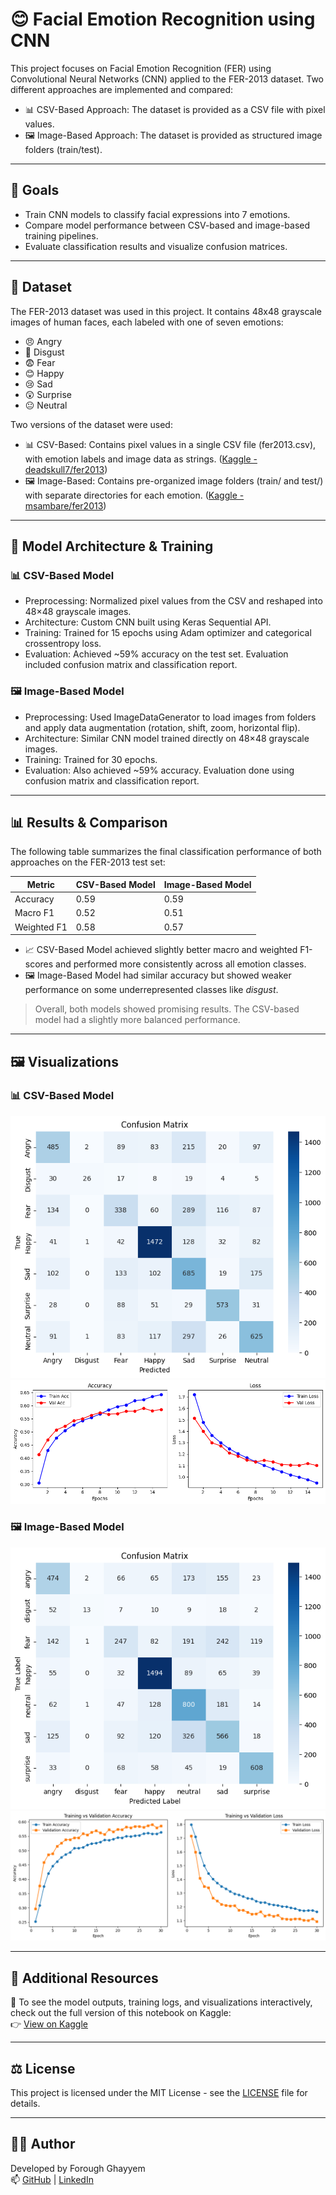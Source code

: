# 😊 Facial Emotion Recognition using CNN

This project focuses on Facial Emotion Recognition (FER) using Convolutional Neural Networks (CNN) applied to the FER-2013 dataset. Two different approaches are implemented and compared:

- 📊 CSV-Based Approach: The dataset is provided as a CSV file with pixel values.  
- 🖼️ Image-Based Approach: The dataset is provided as structured image folders (train/test).

---

## 📌 Goals

- Train CNN models to classify facial expressions into 7 emotions.
- Compare model performance between CSV-based and image-based training pipelines.
- Evaluate classification results and visualize confusion matrices.

---

## 📁 Dataset

The FER-2013 dataset was used in this project. It contains 48x48 grayscale images of human faces, each labeled with one of seven emotions:

- 😠 Angry  
- 🤢 Disgust  
- 😨 Fear  
- 😊 Happy  
- 😢 Sad  
- 😲 Surprise  
- 😐 Neutral  

Two versions of the dataset were used:

- 📊 CSV-Based: Contains pixel values in a single CSV file (fer2013.csv), with emotion labels and image data as strings. ([Kaggle - deadskull7/fer2013](https://www.kaggle.com/datasets/deadskull7/fer2013))  
- 🖼️ Image-Based: Contains pre-organized image folders (train/ and test/) with separate directories for each emotion. ([Kaggle - msambare/fer2013](https://www.kaggle.com/datasets/msambare/fer2013))

---

## 🧠 Model Architecture & Training

### 📊 CSV-Based Model
- Preprocessing: Normalized pixel values from the CSV and reshaped into 48×48 grayscale images.  
- Architecture: Custom CNN built using Keras Sequential API.  
- Training: Trained for 15 epochs using Adam optimizer and categorical crossentropy loss.  
- Evaluation: Achieved ~59% accuracy on the test set. Evaluation included confusion matrix and classification report.

### 🖼️ Image-Based Model
- Preprocessing: Used ImageDataGenerator to load images from folders and apply data augmentation (rotation, shift, zoom, horizontal flip).  
- Architecture: Similar CNN model trained directly on 48×48 grayscale images.  
- Training: Trained for 30 epochs.  
- Evaluation: Also achieved ~59% accuracy. Evaluation done using confusion matrix and classification report.

---

## 📊 Results & Comparison

The following table summarizes the final classification performance of both approaches on the FER-2013 test set:

| Metric         | CSV-Based Model | Image-Based Model |
|----------------|------------------|--------------------|
| Accuracy       | 0.59             | 0.59               |
| Macro F1       | 0.52             | 0.51               |
| Weighted F1    | 0.58             | 0.57               |

- 📈 CSV-Based Model achieved slightly better macro and weighted F1-scores and performed more consistently across all emotion classes.
- 🖼️ Image-Based Model had similar accuracy but showed weaker performance on some underrepresented classes like *disgust*.

> Overall, both models showed promising results. The CSV-based model had a slightly more balanced performance.

---

## 🖼️ Visualizations

### 📊 CSV-Based Model
![Confusion Matrix - CSV](./CSV_Based_Model/images/confusion_matrix_csv.png)  
![Accuracy vs Loss - CSV](./CSV_Based_Model/images/accuracy_vs_loss_csv.png)

### 🖼️ Image-Based Model
![Confusion Matrix - Image](./Image_Based_Model/images/confusion_matrix_image.png)  
![Accuracy vs Loss - Image](./Image_Based_Model/images/accuracy_vs_loss_image.png)

---

## 🔗 Additional Resources

📘 To see the model outputs, training logs, and visualizations interactively, check out the full version of this notebook on Kaggle:  
👉 [View on Kaggle](https://www.kaggle.com/your-kaggle-notebook-link)

---

## ⚖️ License  
This project is licensed under the MIT License - see the [LICENSE](./LICENSE) file for details.

---

## 👩‍💻 Author  
Developed by Forough Ghayyem  
📫 [GitHub](https://github.com/foroughm423) | [LinkedIn](https://www.linkedin.com/in/forough-ghayyem/)